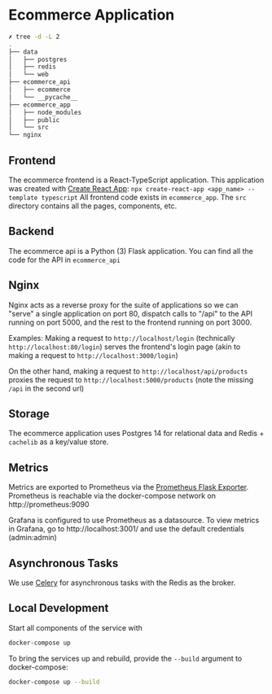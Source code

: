 # Ecommerce Application

```bash
✗ tree -d -L 2
.
├── data
│   ├── postgres
│   ├── redis
│   └── web
├── ecommerce_api
│   ├── ecommerce
│   └── __pycache__
├── ecommerce_app
│   ├── node_modules
│   ├── public
│   └── src
└── nginx
```

## Frontend
The ecommerce frontend is a React-TypeScript application. This application was created with [Create React App](https://create-react-app.dev/docs/adding-typescript/):
`npx create-react-app <app_name> --template typescript`
All frontend code exists in `ecommerce_app`. The `src` directory contains all the pages, components, etc. 

## Backend
The ecommerce api is a Python (3) Flask application. You can find all the code for the API in `ecommerce_api`

## Nginx
Nginx acts as a reverse proxy for the suite of applications so we can "serve" a single application on port 80, dispatch calls to "/api" to the API running on port 5000, and the rest to the frontend running on port 3000.

Examples:
Making a request to `http://localhost/login` (technically `http://localhost:80/login`) serves the frontend's login page (akin to making a request to `http://localhost:3000/login`)

On the other hand, making a request to `http://localhost/api/products` proxies the request to `http://localhost:5000/products` (note the missing `/api` in the second url)


## Storage
The ecommerce application uses Postgres 14 for relational data and Redis + `cachelib` as a key/value store.

## Metrics
Metrics are exported to Prometheus via the [Prometheus Flask Exporter](https://github.com/rycus86/prometheus_flask_exporter). Prometheus is reachable via the docker-compose network on http://prometheus:9090

Grafana is configured to use Prometheus as a datasource. To view metrics in Grafana, go to http://localhost:3001/ and use the default credentials (admin:admin)

## Asynchronous Tasks
We use [Celery](https://docs.celeryq.dev/en/stable/getting-started/introduction.html) for asynchronous tasks with the Redis as the broker.

## Local Development

Start all components of the service with 
```bash
docker-compose up
```

To bring the services up and rebuild, provide the `--build` argument to docker-compose:
```bash
docker-compose up --build
```

